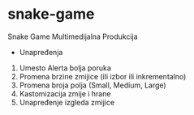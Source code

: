 # snake-game
Snake Game Multimedijalna Produkcija


- Unapređenja
1) Umesto Alerta bolja poruka
2) Promena brzine zmijice (ili izbor ili inkrementalno)
3) Promena broja polja (Small, Medium, Large)
4) Kastomizacija zmije i hrane
5) Unapređenje izgleda zmijice
